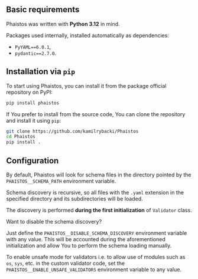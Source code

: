 ## Basic requirements

Phaistos was written with **Python 3.12** in mind.

Packages used internally, installed automatically as dependencies:

* `PyYAML==6.0.1`,
* `pydantic==2.7.0`.

## Installation via `pip`

To start using Phaistos, you can install it
from the package official repository on PyPI:

```bash
pip install phaistos
```

If You prefer to install from the source code, You can clone the repository
and install it using `pip`:

```bash
git clone https://github.com/kamilrybacki/Phaistos
cd Phaistos
pip install .
```

## Configuration

By default, Phaistos will look for schema files in the directory
pointed by the `PHAISTOS__SCHEMA_PATH` environment variable.

Schema discovery is recursive, so all files with the `.yaml` extension
in the specified directory and its subdirectories will be loaded.

The discovery is performed **during the first initialization** of `Validator`
class.

Want to disable the schema discovery?

Just define the `PHAISTOS__DISABLE_SCHEMA_DISCOVERY` environment variable
with any value. This will be accounted during the aforementioned initialization
and allow You to perform the schema loading manually.

To enable unsafe mode for validators i.e. to allow use of modules such as
`os`, `sys`, etc. in the custom validator code, set the `PHAISTOS__ENABLE_UNSAFE_VALIDATORS` environment variable to any value.
